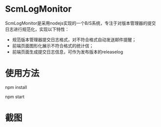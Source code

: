 # ScmLogMonitor
ScmLogMonitor是采用nodejs实现的一个B/S系统，专注于对版本管理器的提交日志进行规范化，实现以下特性：
* 规范版本管理器提交日志格式，对不符合格式自动发送邮件提醒；
* 前端页面图形化展示不符合格式的统计信；
* 前端页面生成提交日志信息，可作为发布版本的releaselog

# 使用方法
npm install

npm start

# 截图
